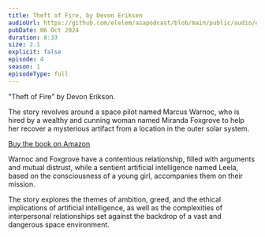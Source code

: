 ```yaml
---
title: Theft of Fire, by Devon Eriksen
audioUrl: https://github.com/elelem/asapodcast/blob/main/public/audio/episode-4.m4a?raw=true
pubDate: 06 Oct 2024
duration: 8:33
size: 2.1
explicit: false
episode: 4
season: 1
episodeType: full
---
```

"Theft of Fire" by Devon Erikson. 

The story revolves around a space pilot named Marcus Warnoc, who is hired by a wealthy and cunning woman named Miranda Foxgrove to help her recover a mysterious artifact from a location in the outer solar system. 

[Buy the book on Amazon](https://amzn.to/3NeRlYt)

Warnoc and Foxgrove have a contentious relationship, filled with arguments and mutual distrust, while a sentient artificial intelligence named Leela, based on the consciousness of a young girl, accompanies them on their mission. 

The story explores the themes of ambition, greed, and the ethical implications of artificial intelligence, as well as the complexities of interpersonal relationships set against the backdrop of a vast and dangerous space environment.